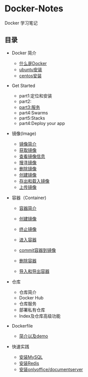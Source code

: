 # Docker-Notes

Docker 学习笔记

## 目录

* Docker 简介
  * [什么是Docker](/chapter1/WhatIsDocker.md)
  * [ubuntu安装](/chapter1/ubuntu.md)
  * [centos安装](/chapter1/centos.md)
* Get Started

  * part1:定位和安装
  * part2:
  * [part3:服务](/getstarted/part3.md)
  * part4:Swarms
  * part5:Stacks
  * part4:Deploy your app

* 镜像\(Image\)

  * [镜像简介](/images/image.md)
  * [获取镜像](/images/pull.md)
  * [查看镜像信息](/images/imageinfo.md)
  * [搜寻镜像](/images/search.md)
  * [删除镜像](/images/delete.md)
  * [创建镜像](/images/create.md)
  * [存出和载入镜像](/images/save&load.md)
  * [上传镜像](/images/push.md)

* 容器（Container\)

  * [容器简介](/container/README.md)
  * [创建镜像](/container/create.md)
  * [终止镜像](/container/stop.md)
  * [进入容器](/container/getinto.md)

  * [commit容器到镜像](/container/commit.md)

  * [删除容器](/images/delete.md)

  * [导入和导出容器](/container/import&export.md)

* 仓库

  * 仓库简介
  * Docker Hub
  * 仓库服务
  * 部署私有仓库
  * Index及仓库高级功能

* Dockerfile

  * [简介以及demo](/dockerfile/README.md)

* 快速实践

  * [安装MySQL](/quick/mysql.md)
  * [安装Redis](/quick/redis.md)
  * [安装onlyoffice/documentserver](/quick/documentserver.md) 



